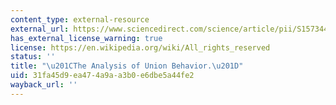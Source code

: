 ```yaml
---
content_type: external-resource
external_url: https://www.sciencedirect.com/science/article/pii/S1573446386020084
has_external_license_warning: true
license: https://en.wikipedia.org/wiki/All_rights_reserved
status: ''
title: "\u201CThe Analysis of Union Behavior.\u201D"
uid: 31fa45d9-ea47-4a9a-a3b0-e6dbe5a44fe2
wayback_url: ''
---
```


